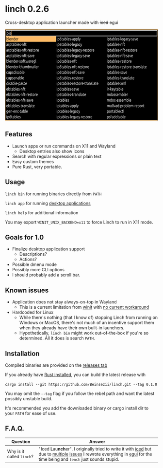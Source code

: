 # linch 0.2.6
Cross-desktop application launcher made with ~~iced~~ egui

<img src="./screenshot.png" height = 300 px />

## Features
  * Launch apps or run commands on X11 and Wayland
    * Desktop entries also show icons
  * Search with regular expressions or plain text
  * Easy custom themes
  * Pure Rust, very portable.

## Usage
`linch bin` for running binaries directly from `PATH`

`linch app` for running [desktop applications](https://wiki.archlinux.org/title/Desktop_entries)

`linch help` for additional information

You may export `WINIT_UNIX_BACKEND=x11` to force Linch to run in X11 mode.
## Goals for 1.0
  * Finalize desktop application support
    * Descriptions?
    * Actions?
  * Possible dmenu mode
  * Possibly more CLI options
  * I should probably add a scroll bar.

## Known issues
  * Application does not stay always-on-top in Wayland
    * This is a current limitation from [winit](https://github.com/rust-windowing/winit) with [no current workaround](https://github.com/rust-windowing/winit/issues/2435)
  * Hardcoded for Linux
    * While there's nothing (that I know of) stopping Linch from running on Windows or MacOS, there's not much of an incentive support them when they already have their own built-in launchers.
    * Hypothetically, `linch bin` might work out-of-the-box if you're so determined. All it does is search `PATH`.

## Installation
Compiled binaries are provided on the [releases tab](https://github.com/Beinsezii/linch/releases)

If you already have [Rust installed](https://rustup.rs/), you can build the latest release with

`cargo install --git https://github.com/Beinsezii/linch.git --tag 0.1.0`

You may omit the `--tag` flag if you follow the rebel path and want the latest possibly unstable build.

It's recommended you add the downloaded binary or cargo install dir to your `PATH` for ease of use.

## F.A.Q.
Question|Answer
---|---
Why is it called `linch`?|"**I**ced **L**au**nch**er". I originally tried to write it with [iced](https://github.com/iced-rs/iced) but due to [multiple](https://github.com/iced-rs/iced/issues/34) [issues](https://github.com/iced-rs/iced/issues/1113) I rewrote everything in [egui](https://github.com/emilk/egui) for the time being and `lench` just sounds stupid.

